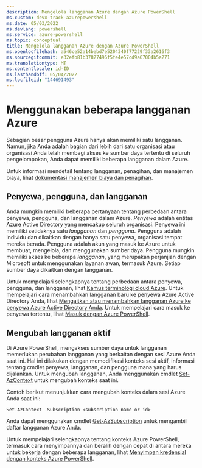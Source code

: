 ```yaml
---
description: Mengelola langganan Azure dengan Azure PowerShell
ms.custom: devx-track-azurepowershell
ms.date: 05/03/2022
ms.devlang: powershell
ms.service: azure-powershell
ms.topic: conceptual
title: Mengelola langganan Azure dengan Azure PowerShell
ms.openlocfilehash: a546ce52a14bebd7e5204340f77229f33a2616f3
ms.sourcegitcommit: e32efb81b37827496f5fe4e57cd9a67004b5a271
ms.translationtype: MT
ms.contentlocale: id-ID
ms.lasthandoff: 05/04/2022
ms.locfileid: "144691493"
---
```

# <a name="use-multiple-azure-subscriptions"></a>Menggunakan beberapa langganan Azure

Sebagian besar pengguna Azure hanya akan memiliki satu langganan. Namun, jika Anda adalah bagian dari lebih dari satu organisasi atau organisasi Anda telah membagi akses ke sumber daya tertentu di seluruh pengelompokan, Anda dapat memiliki beberapa langganan dalam Azure.

Untuk informasi mendetail tentang langganan, penagihan, dan manajemen biaya, lihat [dokumentasi manajemen biaya dan penagihan](/azure/billing/).

## <a name="tenants-users-and-subscriptions"></a>Penyewa, pengguna, dan langganan

Anda mungkin memiliki beberapa pertanyaan tentang perbedaan antara penyewa, pengguna, dan langganan dalam Azure. _Penyewa_ adalah entitas Azure Active Directory yang mencakup seluruh organisasi. Penyewa ini memiliki setidaknya satu _langganan_ dan _pengguna_. Pengguna adalah individu dan dikaitkan dengan hanya satu penyewa, organisasi tempat mereka berada. Pengguna adalah akun yang masuk ke Azure untuk membuat, mengelola, dan menggunakan sumber daya. Pengguna mungkin memiliki akses ke beberapa _langganan_, yang merupakan perjanjian dengan Microsoft untuk menggunakan layanan awan, termasuk Azure. Setiap sumber daya dikaitkan dengan langganan.

Untuk mempelajari selengkapnya tentang perbedaan antara penyewa, pengguna, dan langganan, lihat [Kamus terminologi cloud Azure](/azure/azure-glossary-cloud-terminology). Untuk mempelajari cara menambahkan langganan baru ke penyewa Azure Active Directory Anda, lihat [Mengaitkan atau menambahkan langganan Azure ke penyewa Azure Active Directory Anda](/azure/active-directory/active-directory-how-subscriptions-associated-directory).
Untuk mempelajari cara masuk ke penyewa tertentu, lihat [Masuk dengan Azure PowerShell](/powershell/azure/authenticate-azureps).

## <a name="change-the-active-subscription"></a>Mengubah langganan aktif

Di Azure PowerShell, mengakses sumber daya untuk langganan memerlukan perubahan langganan yang berkaitan dengan sesi Azure Anda saat ini. Hal ini dilakukan dengan memodifikasi konteks sesi aktif, informasi tentang cmdlet penyewa, langganan, dan pengguna mana yang harus dijalankan. Untuk mengubah langganan, Anda menggunakan cmdlet [Set-AzContext](/powershell/module/az.accounts/set-azcontext) untuk mengubah konteks saat ini.

Contoh berikut menunjukkan cara mengubah konteks dalam sesi Azure Anda saat ini:

```azurepowershell-interactive
Set-AzContext -Subscription <subscription name or id>
```

Anda dapat menggunakan cmdlet [Get-AzSubscription](/powershell/module/az.accounts/get-azsubscription) untuk mengambil daftar langganan Azure Anda.

Untuk mempelajari selengkapnya tentang konteks Azure PowerShell, termasuk cara menyimpannya dan beralih dengan cepat di antara mereka untuk bekerja dengan beberapa langganan, lihat [Menyimpan kredensial dengan konteks Azure PowerShell](context-persistence.md).
